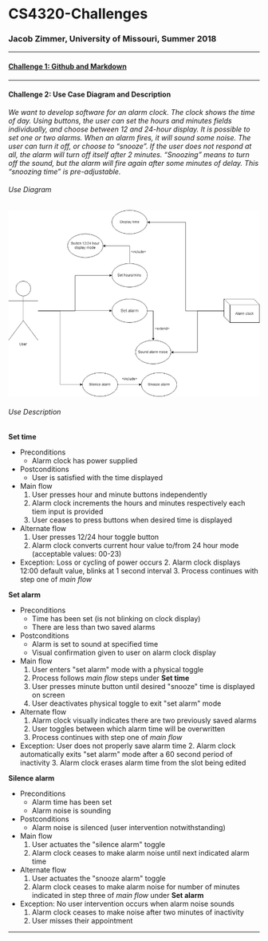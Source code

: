 # CS4320-Challenges
### Jacob Zimmer, University of Missouri, Summer 2018
___

#### [Challenge 1: Github and Markdown](/Challenge1/challenge1.md "Link to challenge content")

___

#### Challenge 2: Use Case Diagram and Description

*We want to develop software for an alarm clock. The clock shows the time of day. Using buttons, the user can set the hours and minutes fields individually, and choose between 12 and 24-hour display. It is possible to set one or two alarms. When an alarm fires, it will sound some noise. The user can turn it off, or choose to “snooze”. If the user does not respond at all, the alarm will turn off itself after 2 minutes. “Snoozing” means to turn off the sound, but the alarm will fire again after some minutes of delay. This “snoozing time” is pre-adjustable.*

###### Use Diagram

![use_diagram.png](Challenge2/use_diagram.png "Use diagram for alarm clock")

###### Use Description

**Set time**
- Preconditions
    - Alarm clock has power supplied
- Postconditions
    - User is satisfied with the time displayed
- Main flow
    1. User presses hour and minute buttons independently
    2. Alarm clock increments the hours and minutes respectively each tiem input is provided
    3. User ceases to press buttons when desired time is displayed
- Alternate flow
    1. User presses 12/24 hour toggle button
    2. Alarm clock converts current hour value to/from 24 hour mode (acceptable values: 00-23)
- Exception: Loss or cycling of power occurs
    2. Alarm clock displays 12:00 default value, blinks at 1 second interval
    3. Process continues with step one of *main flow*

**Set alarm**
- Preconditions
    - Time has been set (is not blinking on clock display)
    - There are less than two saved alarms
- Postconditions
    - Alarm is set to sound at specified time
    - Visual confirmation given to user on alarm clock display
- Main flow
    1. User enters "set alarm" mode with a physical toggle
    2. Process follows *main flow* steps under **Set time**
    3. User presses minute button until desired "snooze" time is displayed on screen
    4. User deactivates physical toggle to exit "set alarm" mode
- Alternate flow
    1. Alarm clock visually indicates there are two previously saved alarms
    2. User toggles between which alarm time will be overwritten
    3. Process continues with step one of *main flow*
- Exception: User does not properly save alarm time
    2. Alarm clock automatically exits "set alarm" mode after a 60 second period of inactivity
    3. Alarm clock erases alarm time from the slot being edited

**Silence alarm**
- Preconditions
    - Alarm time has been set
    - Alarm noise is sounding
- Postconditions
    - Alarm noise is silenced (user intervention notwithstanding)
- Main flow
    1. User actuates the "silence alarm" toggle
    2. Alarm clock ceases to make alarm noise until next indicated alarm time
- Alternate flow
    1. User actuates the "snooze alarm" toggle
    2. Alarm clock ceases to make alarm noise for number of minutes indicated in step three of *main flow* under **Set alarm**
- Exception: No user intervention occurs when alarm noise sounds
    1. Alarm clock ceases to make noise after two minutes of inactivity
    2. User misses their appointment

___

